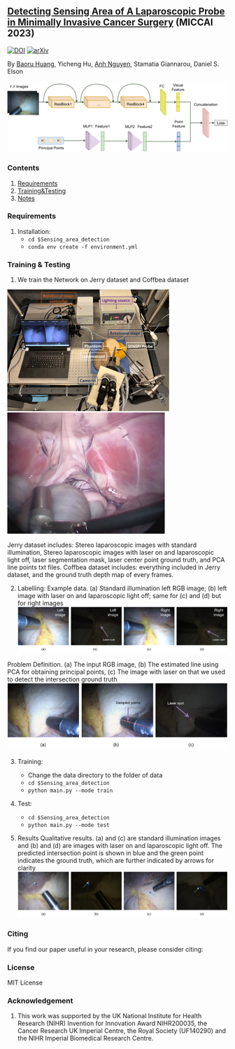 ## [Detecting Sensing Area of A Laparoscopic Probe in Minimally Invasive Cancer Surgery](https://arxiv.org/abs/2208.08407) (MICCAI 2023)
[![DOI](https://img.shields.io/badge/DOI-10.1007%2F978--3--031--16449--1__2-darkyellow)](https://doi.org/10.1007/978-3-031-16449-1_2)
[![arXiv](https://img.shields.io/badge/arXiv-2208.08407-b31b1b.svg)](https://arxiv.org/abs/2208.08407)

By [Baoru Huang](https://baoru.netlify.app/), Yicheng Hu, [Anh Nguyen](https://www.csc.liv.ac.uk/~anguyen), Stamatia Giannarou, Daniel S. Elson

![image](https://github.com/br0202/Sensing_area_detection/blob/master/figure/main_network2.png "Network")

### Contents
1. [Requirements](#requirements)
2. [Training&Testing](#training)
3. [Notes](#notes)


### Requirements

1. Installation:
	- `cd $Sensing_area_detection`
	- `conda env create -f environment.yml`

	
### Training & Testing

1. We train the Network on Jerry dataset and Coffbea dataset

<p float="left">
  <img src="https://github.com/br0202/Sensing_area_detection/blob/master/figure/Picture4.png" width="370" />
  <img src="https://github.com/br0202/Sensing_area_detection/blob/master/figure/probe.jpeg" width="360" /> 
</p>

Jerry dataset includes: Stereo laparoscopic images with standard illumination, Stereo laparoscopic images with laser on and laparoscopic light off, laser segmentation mask, laser center point ground truth, and PCA line points txt files. 
Coffbea dataset includes: everything included in Jerry dataset, and the ground truth depth map of every frames.
	

2. Labelling:
Example data. (a) Standard illumination left RGB image; (b) left image with laser on and laparoscopic light off; same for (c) and (d) but for right images
![image](https://github.com/br0202/Sensing_area_detection/blob/master/figure/dataset-all.png "dataset")

Problem Definition. (a) The input RGB image, (b) The estimated line using PCA for obtaining principal points, (c) The image with laser on that we used to detect the intersection ground truth
![image](https://github.com/br0202/Sensing_area_detection/blob/master/figure/label.png "PCA")

3. Training:
	- Change the data directory to the folder of data
	- `cd $Sensing_area_detection`
	- `python main.py --mode train`
	
4. Test:
    - `cd $Sensing_area_detection`
    - `python main.py --mode test`

5. Results
Qualitative results. (a) and (c) are standard illumination images and (b) and (d) are images with laser on and laparoscopic light off. The predicted intersection point is shown in blue and the green point indicates the ground truth, which are further indicated by arrows for clarity
![image](https://github.com/br0202/Sensing_area_detection/blob/master/figure/vis.png "results")


### Citing 

If you find our paper useful in your research, please consider citing:

        

### License
MIT License

### Acknowledgement
1. This work was supported by the UK National Institute for Health Research (NIHR) Invention for Innovation Award NIHR200035, the Cancer Research UK Imperial Centre, the Royal Society (UF140290) and the NIHR Imperial Biomedical Research Centre.
